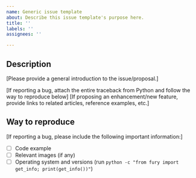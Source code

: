 ```yaml
---
name: Generic issue template
about: Describe this issue template's purpose here.
title: ''
labels: ''
assignees: ''

---
```


## Description
[Please provide a general introduction to the issue/proposal.]

[If reporting a bug, attach the entire traceback from Python and follow the way to reproduce below]
[If proposing an enhancement/new feature, provide links to related articles, reference examples, etc.]


## Way to reproduce
[If reporting a bug, please include the following important information:]
- [ ] Code example
- [ ] Relevant images (if any)
- [ ] Operating system and versions (run `python -c "from fury import get_info; print(get_info())"`)
